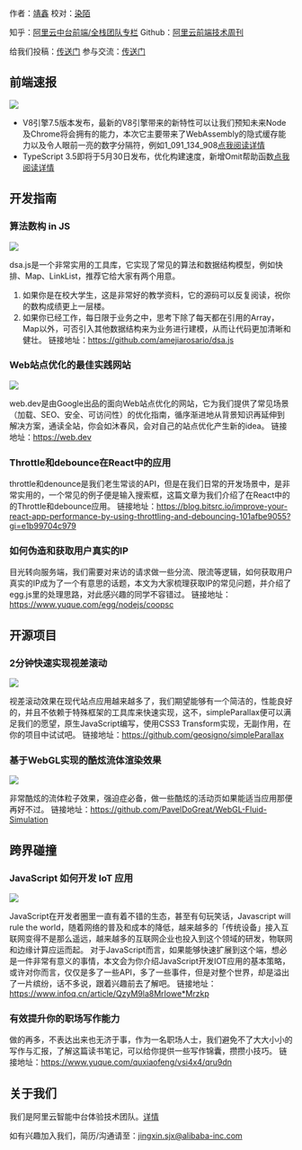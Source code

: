 作者：[靖鑫](https://github.com/luckyjing)
校对：[染陌](https://github.com/answershuto)

知乎：[阿里云中台前端/全栈团队专栏](https://zhuanlan.zhihu.com/aliyun)
Github：[阿里云前端技术周刊](https://github.com/aliyunfe/weekly)

给我们投稿：[传送门](https://github.com/aliyunfe/weekly/issues/new)
参与交流：[传送门](https://github.com/aliyunfe/weekly/issues/8)

## 前端速报

![](https://img.alicdn.com/tfs/TB1FSMtalGE3KVjSZFhXXckaFXa-2560-600.jpg)

- V8引擎7.5版本发布，最新的V8引擎带来的新特性可以让我们预知未来Node及Chrome将会拥有的能力，本次它主要带来了WebAssembly的隐式缓存能力以及令人眼前一亮的数字分隔符，例如1_091_134_908[点我阅读详情](https://v8.dev/blog/v8-release-75)
- TypeScript 3.5即将于5月30日发布，优化构建速度，新增Omit帮助函数[点我阅读详情](https://devblogs.microsoft.com/typescript/announcing-typescript-3-5-rc/)

## 开发指南

### 算法数构 in JS

![](https://img.alicdn.com/tfs/TB1WPkqalGE3KVjSZFhXXckaFXa-2560-600.jpg)

dsa.js是一个非常实用的工具库，它实现了常见的算法和数据结构模型，例如快排、Map、LinkList，推荐它给大家有两个用意。

1. 如果你是在校大学生，这是非常好的教学资料，它的源码可以反复阅读，祝你的数构成绩更上一层楼。
2. 如果你已经工作，每日限于业务之中，思考下除了每天都在引用的Array，Map以外，可否引入其他数据结构来为业务进行建模，从而让代码更加清晰和健壮。
链接地址：https://github.com/amejiarosario/dsa.js

### Web站点优化的最佳实践网站

![](https://img.alicdn.com/tfs/TB14vZpagKG3KVjSZFLXXaMvXXa-2560-600.jpg)

web.dev是由Google出品的面向Web站点优化的网站，它为我们提供了常见场景（加载、SEO、安全、可访问性）的优化指南，循序渐进地从背景知识再延伸到解决方案，通读全站，你会如沐春风，会对自己的站点优化产生新的idea。
链接地址：https://web.dev

### Throttle和debounce在React中的应用

throttle和denounce是我们老生常谈的API，但是在我们日常的开发场景中，是非常实用的，一个常见的例子便是输入搜索框，这篇文章为我们介绍了在React中的的Throttle和debounce应用。
链接地址：https://blog.bitsrc.io/improve-your-react-app-performance-by-using-throttling-and-debouncing-101afbe9055?gi=e1b99704c979

### 如何伪造和获取用户真实的IP

目光转向服务端，我们需要对来访的请求做一些分流、限流等逻辑，如何获取用户真实的IP成为了一个有意思的话题，本文为大家梳理获取IP的常见问题，并介绍了egg.js里的处理思路，对此感兴趣的同学不容错过。
链接地址：https://www.yuque.com/egg/nodejs/coopsc

## 开源项目

### 2分钟快速实现视差滚动

![](https://img.alicdn.com/tfs/TB12QUyaa1s3KVjSZFAXXX_ZXXa-2560-600.jpg)

视差滚动效果在现代站点应用越来越多了，我们期望能够有一个简洁的，性能良好的，并且不依赖于特殊框架的工具库来快速实现，这不，simpleParallax便可以满足我们的愿望，原生JavaScript编写，使用CSS3 Transform实现，无副作用，在你的项目中试试吧。
链接地址：https://github.com/geosigno/simpleParallax

### 基于WebGL实现的酷炫流体渲染效果

![](https://img.alicdn.com/tfs/TB1GDgpaoGF3KVjSZFmXXbqPXXa-2560-600.jpg)

非常酷炫的流体粒子效果，强迫症必备，做一些酷炫的活动页如果能适当应用那便再好不过。
链接地址：https://github.com/PavelDoGreat/WebGL-Fluid-Simulation

## 跨界碰撞

### JavaScript 如何开发 IoT 应用

![](https://img.alicdn.com/tfs/TB1HzsxamWD3KVjSZSgXXcCxVXa-2560-600.jpg)

JavaScript在开发者圈里一直有着不错的生态，甚至有句玩笑话，Javascript will rule the world，随着网络的普及和成本的降低，越来越多的「传统设备」接入互联网变得不是那么遥远，越来越多的互联网企业也投入到这个领域的研发，物联网和边缘计算应运而起。
对于JavaScript而言，如果能够快速扩展到这个端，想必是一件非常有意义的事情，本文会为你介绍JavaScript开发IOT应用的基本策略，或许对你而言，仅仅是多了一些API，多了一些事件，但是对整个世界，却是溢出了一片缤纷，话不多说，跟着兴趣前去了解吧。
链接地址：https://www.infoq.cn/article/QzyM9la8MrIowe*Mrzkp

### 有效提升你的职场写作能力

做的再多，不表达出来也无济于事，作为一名职场人士，我们避免不了大大小小的写作与汇报，了解这篇读书笔记，可以给你提供一些写作锦囊，攒攒小技巧。
链接地址：https://www.yuque.com/quxiaofeng/vsi4x4/qru9dn

## 关于我们

我们是阿里云智能中台体验技术团队。[详情](https://github.com/aliyunfe/weekly/blob/master/about.md)

如有兴趣加入我们，简历/沟通请至：jingxin.sjx@alibaba-inc.com